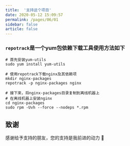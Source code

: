 ```yaml
---
title:  '支持这个项目'
date: 2020-05-12 15:09:57
permalink: /pages/06/01
sidebar: false
article: false
---
```


### `repotrack`是一个yum包依赖下载工具使用方法如下

```
# 首先安装yum-utils
sudo yum install yum-utils

# 使用repotrack下载nginx及其依赖项
mkdir nginx-packages
repotrack -p nginx-packages nginx

# 接下来，将nginx-packages目录复制到离线机器上
# 在离线机器上安装nginx
cd nginx-packages
sudo rpm -Uvh --force --nodeps *.rpm
```


## 致谢
感谢给予支持的朋友，您的支持是我前进的动力 🎉
